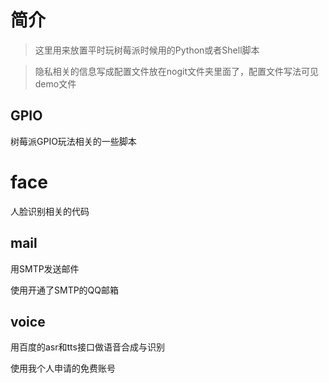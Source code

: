 # 简介

> 这里用来放置平时玩树莓派时候用的Python或者Shell脚本

> 隐私相关的信息写成配置文件放在nogit文件夹里面了，配置文件写法可见demo文件

## GPIO

树莓派GPIO玩法相关的一些脚本

# face

人脸识别相关的代码

## mail

用SMTP发送邮件

使用开通了SMTP的QQ邮箱

## voice

用百度的asr和tts接口做语音合成与识别

使用我个人申请的免费账号
